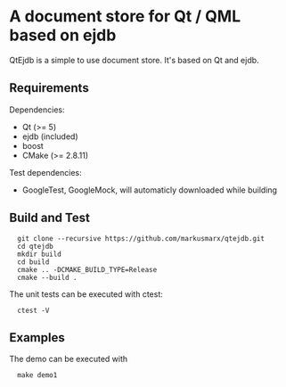 # A document store for Qt / QML based on ejdb

QtEjdb is a simple to use document store. It's based on Qt and ejdb.

## Requirements

Dependencies:

  - Qt (>= 5)
  - ejdb (included)
  - boost
  - CMake (>= 2.8.11)

Test dependencies:

  - GoogleTest, GoogleMock, will automaticly downloaded while building

## Build and Test

```
  git clone --recursive https://github.com/markusmarx/qtejdb.git
  cd qtejdb
  mkdir build
  cd build
  cmake .. -DCMAKE_BUILD_TYPE=Release
  cmake --build .
```

The unit tests can be executed with ctest:

```
  ctest -V
```

## Examples

The demo can be executed with
```
  make demo1
```
